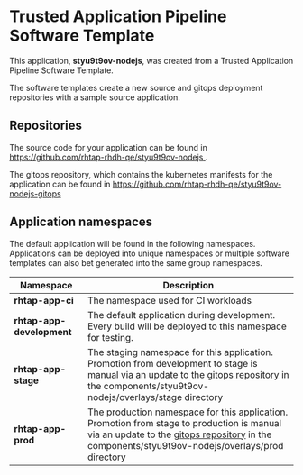 # Trusted Application Pipeline Software Template

This application, **styu9t9ov-nodejs**, was created from a Trusted Application Pipeline Software Template.

The software templates create a new source and gitops deployment repositories with a sample source application. 

## Repositories

The source code for your application can be found in [https://github.com/rhtap-rhdh-qe/styu9t9ov-nodejs ](https://github.com/rhtap-rhdh-qe/styu9t9ov-nodejs ).
 
The gitops repository, which contains the kubernetes manifests for the application can be found in 
[https://github.com/rhtap-rhdh-qe/styu9t9ov-nodejs-gitops ](https://github.com/rhtap-rhdh-qe/styu9t9ov-nodejs-gitops ) 

## Application namespaces 

The default application will be found in the following namespaces. Applications can be deployed into unique namespaces or multiple software templates can also bet generated into the same group namespaces.  

|  Namespace   |  Description   |  
| -------- | -------- |
| **rhtap-app-ci** | The namespace used for CI workloads |
| **rhtap-app-development** | The default application during development. Every build will be deployed to this namespace for testing. |
| **rhtap-app-stage** | The staging namespace for this application. Promotion from development to stage is manual via an update to the [gitops repository](https://github.com/rhtap-rhdh-qe/styu9t9ov-nodejs-gitops ) in the components/styu9t9ov-nodejs/overlays/stage directory |
| **rhtap-app-prod** | The production namespace for this application. Promotion from stage to production is manual via an update to the [gitops repository](https://github.com/rhtap-rhdh-qe/styu9t9ov-nodejs-gitops ) in the components/styu9t9ov-nodejs/overlays/prod directory |